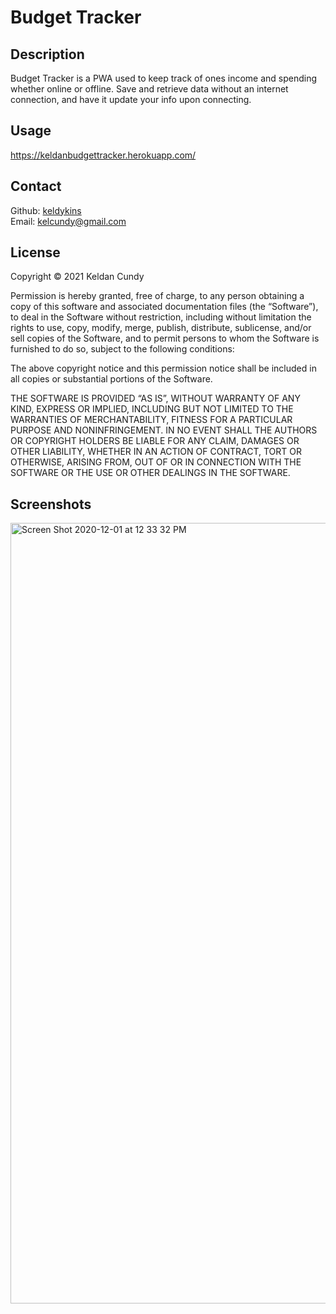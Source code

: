 # Budget Tracker

## Description

Budget Tracker is a PWA used to keep track of ones income and spending whether online or offline. Save and retrieve data without an internet connection, and have it update your info upon connecting.

## Usage

https://keldanbudgettracker.herokuapp.com/

## Contact

Github: [keldykins](http://github.com/keldykins)
<br />
Email: [kelcundy@gmail.com](kelcundy@gmail.com)

## License

Copyright © 2021 Keldan Cundy

Permission is hereby granted, free of charge, to any person obtaining a copy of this software and associated documentation files (the “Software”), to deal in the Software without restriction, including without limitation the rights to use, copy, modify, merge, publish, distribute, sublicense, and/or sell copies of the Software, and to permit persons to whom the Software is furnished to do so, subject to the following conditions:

The above copyright notice and this permission notice shall be included in all copies or substantial portions of the Software.

THE SOFTWARE IS PROVIDED “AS IS”, WITHOUT WARRANTY OF ANY KIND, EXPRESS OR IMPLIED, INCLUDING BUT NOT LIMITED TO THE WARRANTIES OF MERCHANTABILITY, FITNESS FOR A PARTICULAR PURPOSE AND NONINFRINGEMENT. IN NO EVENT SHALL THE AUTHORS OR COPYRIGHT HOLDERS BE LIABLE FOR ANY CLAIM, DAMAGES OR OTHER LIABILITY, WHETHER IN AN ACTION OF CONTRACT, TORT OR OTHERWISE, ARISING FROM, OUT OF OR IN CONNECTION WITH THE SOFTWARE OR THE USE OR OTHER DEALINGS IN THE SOFTWARE.

## Screenshots

<img width="1249" alt="Screen Shot 2020-12-01 at 12 33 32 PM" src="https://user-images.githubusercontent.com/66789135/100787970-aab37080-33d1-11eb-80ed-b2611ab9a4a6.png">
